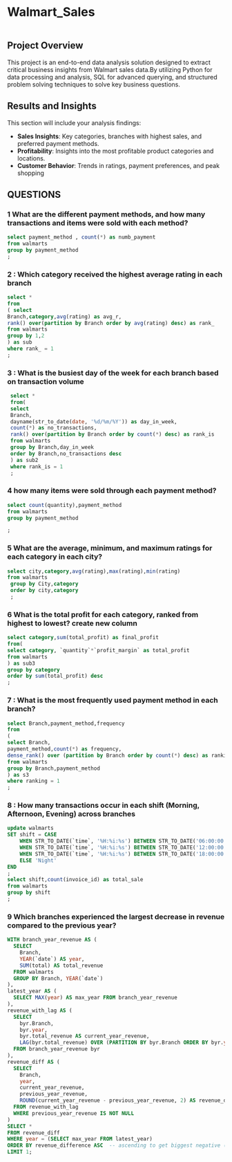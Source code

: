 # Walmart_Sales
![]()
## Project Overview

This project is an end-to-end data analysis solution designed to extract critical business insights from Walmart sales data.By utilizing Python for data processing and analysis, SQL for advanced querying, and structured problem solving techniques to solve key business questions.

## Results and Insights

This section will include your analysis findings:
- **Sales Insights**: Key categories, branches with highest sales, and preferred payment methods.
- **Profitability**: Insights into the most profitable product categories and locations.
- **Customer Behavior**: Trends in ratings, payment preferences, and peak shopping 

## QUESTIONS

### 1  What are the different payment methods, and how many transactions and items were sold with each method?

```sql
select payment_method , count(*) as numb_payment
from walmarts
group by payment_method
;
 ```

### 2 : Which category received the highest average rating in each branch

```sql
select *
from
( select
Branch,category,avg(rating) as avg_r,
rank() over(partition by Branch order by avg(rating) desc) as rank_
from walmarts
group by 1,2
) as sub
where rank_ = 1
;
```


### 3 : What is the busiest day of the week for each branch based on transaction volume
```sql
 select *
 from(
 select
 Branch,
 dayname(str_to_date(date, '%d/%m/%Y')) as day_in_week,
 count(*) as no_transactions,
 rank() over(partition by Branch order by count(*) desc) as rank_is
 from walmarts
 group by Branch,day_in_week
 order by Branch,no_transactions desc
 ) as sub2
 where rank_is = 1
 ;
```
 
### 4 how many items were sold through each payment method?
```sql
select count(quantity),payment_method
from walmarts
group by payment_method

;
```

### 5 What are the average, minimum, and maximum ratings for each category in each city?
```sql
select city,category,avg(rating),max(rating),min(rating)
from walmarts
 group by City,category
 order by city,category
 ;
 ```

 ### 6 What is the total profit for each category, ranked from highest to lowest?  create new column
 
 ```sql
select category,sum(total_profit) as final_profit
 from( 
 select category, `quantity`*`profit_margin` as total_profit
 from walmarts
 ) as sub3
group by category
order by sum(total_profit) desc
;
```

### 7 : What is the most frequently used payment method in each branch?
```sql
select Branch,payment_method,frequency
from 
(
select Branch,
payment_method,count(*) as frequency,
dense_rank() over (partition by Branch order by count(*) desc) as ranking
from walmarts
group by Branch,payment_method
) as s3
where ranking = 1
;
```

### 8 : How many transactions occur in each shift (Morning, Afternoon, Evening) across branches
```sql
update walmarts
SET shift = CASE
    WHEN STR_TO_DATE(`time`, '%H:%i:%s') BETWEEN STR_TO_DATE('06:00:00', '%H:%i:%s') AND STR_TO_DATE('11:59:59', '%H:%i:%s') THEN 'Morning'
    WHEN STR_TO_DATE(`time`, '%H:%i:%s') BETWEEN STR_TO_DATE('12:00:00', '%H:%i:%s') AND STR_TO_DATE('17:59:59', '%H:%i:%s') THEN 'Afternoon'
    WHEN STR_TO_DATE(`time`, '%H:%i:%s') BETWEEN STR_TO_DATE('18:00:00', '%H:%i:%s') AND STR_TO_DATE('23:59:59', '%H:%i:%s') THEN 'Evening'
    ELSE 'Night'
END
;
select shift,count(invoice_id) as total_sale
from walmarts
group by shift
;
```

### 9 Which branches experienced the largest decrease in revenue compared to the previous year?
```sql
WITH branch_year_revenue AS (
  SELECT
    Branch,
    YEAR(`date`) AS year,
    SUM(total) AS total_revenue
  FROM walmarts
  GROUP BY Branch, YEAR(`date`)
),
latest_year AS (
  SELECT MAX(year) AS max_year FROM branch_year_revenue
),
revenue_with_lag AS (
  SELECT
    byr.Branch,
    byr.year,
    byr.total_revenue AS current_year_revenue,
    LAG(byr.total_revenue) OVER (PARTITION BY byr.Branch ORDER BY byr.year) AS previous_year_revenue
  FROM branch_year_revenue byr
),
revenue_diff AS (
  SELECT
    Branch,
    year,
    current_year_revenue,
    previous_year_revenue,
    ROUND(current_year_revenue - previous_year_revenue, 2) AS revenue_difference
  FROM revenue_with_lag
  WHERE previous_year_revenue IS NOT NULL
)
SELECT *
FROM revenue_diff
WHERE year = (SELECT max_year FROM latest_year)
ORDER BY revenue_difference ASC  -- ascending to get biggest negative (max decrease)
LIMIT 1;
```
